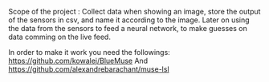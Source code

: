 Scope of the project : 
Collect data when showing an image, store the output of the sensors in csv, and name it according to the image. 
Later on using the data from the sensors to feed a neural network, to make guesses on data comming on the live feed. 

In order to make it work you need the followings: 
https://github.com/kowalej/BlueMuse
And
https://github.com/alexandrebarachant/muse-lsl

